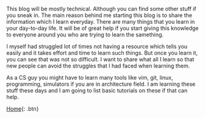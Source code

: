 This blog will be mostly technical. Although you can find some other stuff if you sneak in. The main reason behind me starting this blog is to share the information which I learn everyday. There are many things that you learn in your day-to-day life. It will be of great help if you start giving this knowledge to everyone around you who are trying to learn the samething.

I myself had struggled lot of times not having a resource which tells you easily and it takes effort and time to learn such things. But once you learn it, you can see that was not so difficult. I want to share what all I learn so that new people can avoid the struggles that I had faced when learning them. 

As a CS guy you might have to learn many tools like vim, git, linux, programming, simulators if you are in architecture field. I am learning these stuff these days and I am going to list basic tutorials on these if that can help. 

[Home](index.md){: .btn}
